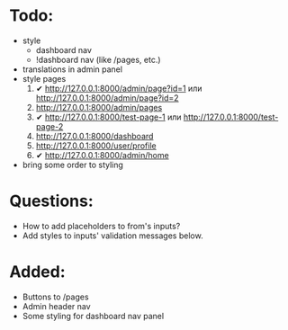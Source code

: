 
# Todo:
- style
    - dashboard nav
    - !dashboard nav (like /pages, etc.)
- translations in admin panel
- style pages
    1. &#10004; http://127.0.0.1:8000/admin/page?id=1 или http://127.0.0.1:8000/admin/page?id=2
    2. http://127.0.0.1:8000/admin/pages
    3. &#10004; http://127.0.0.1:8000/test-page-1 или http://127.0.0.1:8000/test-page-2
    4. http://127.0.0.1:8000/dashboard
    5. http://127.0.0.1:8000/user/profile
    6. &#10004; http://127.0.0.1:8000/admin/home
- bring some order to styling

# Questions:
- How to add placeholders to from's inputs?
- Add styles to inputs' validation messages below.

# Added:
- Buttons to /pages
- Admin header nav
- Some styling for dashboard nav panel
